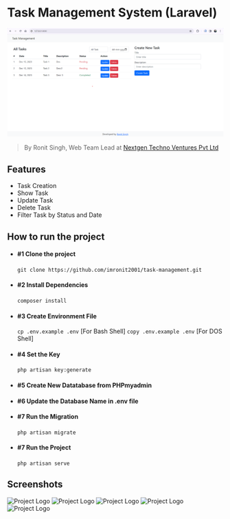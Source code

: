 # Task Management System (Laravel)
![Project Logo](home.png)

> By Ronit Singh, Web Team Lead at [Nextgen Techno Ventures Pvt Ltd](https://nextgentechno.in/)

## Features
- Task Creation
- Show Task
- Update Task
- Delete Task
- Filter Task by Status and Date

## How to run the project
- #### #1 Clone the project 
     ```git clone https://github.com/imronit2001/task-management.git```
- #### #2 Install Dependencies 
     ```composer install```
- #### #3 Create Environment File 
    ```cp .env.example .env``` [For Bash Shell]
    ```copy .env.example .env``` [For DOS Shell]
- #### #4 Set the Key
     ```php artisan key:generate```
- #### #5 Create New Datatabase from PHPmyadmin
- #### #6 Update the Database Name in .env file
- #### #7 Run the Migration
    ```php artisan migrate```
- #### #7 Run the Project
    ```php artisan serve```

## Screenshots
![Project Logo](https://github.com/imronit2001/task-management/home.png)
![Project Logo](https://github.com/imronit2001/task-management/filter-status.png)
![Project Logo](https://github.com/imronit2001/task-management/filter.png)
![Project Logo](https://github.com/imronit2001/task-management/update.png)
![Project Logo](https://github.com/imronit2001/task-management/database-schema.png)
